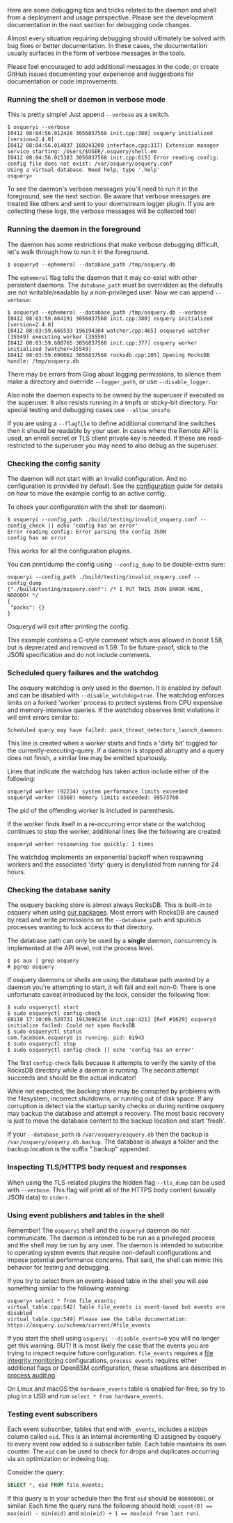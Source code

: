 Here are some debugging tips and tricks related to the daemon and shell from a deployment and usage perspective. Please see the development documentation in the next section for debugging code changes.

Almost every situation requiring debugging should ultimately be solved with bug fixes or better documentation. In these cases,  the documentation usually surfaces in the form of verbose messages in the tools.

Please feel encouraged to add additional messages in the code, or create GitHub issues documenting your experience and suggestions for documentation or code improvements.

### Running the shell or daemon in verbose mode

This is pretty simple! Just append `--verbose` as a switch.

```shell
$ osqueryi --verbose
I0412 08:04:56.012428 3056837568 init.cpp:380] osquery initialized [version=2.4.0]
I0412 08:04:56.014837 168243200 interface.cpp:317] Extension manager service starting: /Users/$USER/.osquery/shell.em
I0412 08:04:56.015383 3056837568 init.cpp:615] Error reading config: config file does not exist: /var/osquery/osquery.conf
Using a virtual database. Need help, type '.help'
osquery>
```

To see the daemon's verbose messages you'll need to run it in the foreground, see the next section. Be aware that verbose messages are treated like others and sent to your downstream logger plugin. If you are collecting these logs, the verbose messages will be collected too!

### Running the daemon in the foreground

The daemon has some restrictions that make verbose debugging difficult, let's walk through how to run it in the foreground.

```shell
$ osqueryd --ephemeral --database_path /tmp/osquery.db
```

The `ephemeral` flag tells the daemon that it may co-exist with other persistent daemons. The `database_path` must be overridden as the defaults are not writable/readable by a non-privileged user. Now we can append `--verbose`:

```shell
$ osqueryd --ephemeral --database_path /tmp/osquery.db --verbose
I0412 08:03:59.664191 3056837568 init.cpp:380] osquery initialized [version=2.4.0]
I0412 08:03:59.666533 196194304 watcher.cpp:465] osqueryd watcher (35549) executing worker (35550)
I0412 08:03:59.688765 3056837568 init.cpp:377] osquery worker initialized [watcher=35549]
I0412 08:03:59.690062 3056837568 rocksdb.cpp:205] Opening RocksDB handle: /tmp/osquery.db
```

There may be errors from Glog about logging permissions, to silence them make a directory and override `--logger_path`, or use `--disable_logger`.

Also note the daemon expects to be owned by the superuser if executed as the superuser. It also resists running in a tmpfs or sticky-bit directory. For special testing and debugging cases use `--allow_unsafe`.

If you are using a `--flagfile` to define additional command line switches then it should be readable by your user. In cases where the Remote API is used, an enroll secret or TLS client private key is needed. If these are read-restricted to the superuser you may need to also debug as the superuser.

### Checking the config sanity

The daemon will not start with an invalid configuration. And no configuration is provided by default. See the [configuration](../deployment/configuration.md) guide for details on how to move the example config to an active config.

To check your configuration with the shell (or daemon):

```shell
$ osqueryi --config_path ./build/testing/invalid_osquery.conf --config_check || echo 'config has an error'
Error reading config: Error parsing the config JSON
config has an error
```

This works for all the configuration plugins.

You can print/dump the config using `--config_dump` to be double-extra sure:

```shell
osqueryi --config_path ./build/testing/invalid_osquery.conf --config_dump
{"./build/testing/osquery.conf": /* I PUT THIS JSON ERROR HERE, NOOOOO! */
{
 "packs": {}
}
```

Osqueryd will exit after printing the config.

This example contains a C-style comment which was allowed in boost 1.58, but is deprecated and removed in 1.59. To be future-proof, stick to the JSON specification and do not include comments.

### Scheduled query failures and the watchdog

The osquery watchdog is only used in the daemon. It is enabled by default and can be disabled with `--disable_watchdog=true`. The watchdog enforces limits on a forked 'worker' process to protect systems from CPU expensive and memory-intensive queries. If the watchdog observes limit violations it will emit errors similar to:

```shell
Scheduled query may have failed: pack_threat_detectors_launch_daemons
```

This line is created when a worker starts and finds a 'dirty bit' toggled for the currently-executing-query. If a daemon is stopped abruptly and a query does not finish, a similar line may be emitted spuriously.

Lines that indicate the watchdog has taken action include either of the following:

```shell
osqueryd worker (92234) system performance limits exceeded
osqueryd worker (8368) memory limits exceeded: 99573760
```

The pid of the offending worker is included in parenthesis.

If the worker finds itself in a re-occurring error state or the watchdog continues to stop the worker, additional lines like the following are created:

```shell
osqueryd worker respawning too quickly: 1 times
```

The watchdog implements an exponential backoff when respawning workers and the associated 'dirty' query is denylisted from running for 24 hours.

### Checking the database sanity

The osquery backing store is almost always RocksDB. This is built-in to osquery when using [our packages](https://osquery.io/downloads). Most errors with RocksDB are caused by read and write permissions on the `--database_path` and spurious processes wanting to lock access to that directory.

The database path can only be used by a **single** daemon, concurrency is implemented at the API level, not the process level.

```shell
$ ps aux | grep osquery
# pgrep osquery
```

If osquery daemons or shells are using the database path wanted by a daemon you're attempting to start, it will fail and exit non-0. There is one unfortunate caveat introduced by the lock, consider the following flow:

```shell
$ sudo osqueryctl start
$ sudo osqueryctl config-check
E0118 17:10:09.520731 1913696256 init.cpp:421] [Ref #1629] osqueryd initialize failed: Could not open RocksDB
$ sudo osqueryctl status
com.facebook.osqueryd is running. pid: 81943
$ sudo osqueryctl stop
$ sudo osqueryctl config-check || echo 'config has an error'
```

The first `config-check` fails because it attempts to verify the sanity of the RocksDB directory while a daemon is running. The second attempt succeeds and should be the actual indicator!

While not expected, the backing store may be corrupted by problems with the filesystem, incorrect shutdowns, or running out of disk space. If any corruption is detect via the startup sanity checks or during runtime osquery may backup the database and attempt a recovery. The most basic recovery is just to move the database content to the backup location and start 'fresh'.

If your `--database_path` is `/var/osquery/osquery.db` then the backup is `/var/osquery/osquery.db.backup`. The database is always a folder and the backup location is the suffix ".backup" appended.

### Inspecting TLS/HTTPS body request and responses

When using the TLS-related plugins the hidden flag `--tls_dump` can be used with `--verbose`. This flag will print all of the HTTPS body content (usually JSON data) to `stderr`.

### Using event publishers and tables in the shell

Remember! The `osqueryi` shell and the `osqueryd` daemon do not communicate. The daemon is intended to be run as a privileged process and the shell may be run by any user. The daemon is intended to subscribe to operating system events that require non-default configurations and impose potential performance concerns. That said, the shell can mimic this behavior for testing and debugging.

If you try to select from an events-based table in the shell you will see something similar to the following warning:

```
osquery> select * from file_events;
virtual_table.cpp:542] Table file_events is event-based but events are disabled
virtual_table.cpp:549] Please see the table documentation: https://osquery.io/schema/current/#file_events
```

If you start the shell using `osqueryi --disable_events=0` you will no longer get this warning. BUT! It is most likely the case that the events you are trying to inspect require future configuration. `file_events` requires a [file integrity monitoring](file-integrity-monitoring.md) configurations, `process_events` requires either additional flags or OpenBSM configuration, these situations are described in [process auditing](process-auditing.md).

On Linux and macOS the `hardware_events` table is enabled for-free, so try to plug in a USB and run `select * from hardware_events`.

### Testing event subscribers

Each event subscriber, tables that end with `_events`, includes a `HIDDEN` column called `eid`. This is an internal incrementing ID assigned by osquery to every event row added to a subscriber table. Each table maintains its own counter. The `eid` can be used to check for drops and duplicates occurring via an optimization or indexing bug.

Consider the query:

```sql
SELECT *, eid FROM file_events;
```

If this query is in your schedule then the first `eid` should be `000000001` or similar. Each time the query runs the following should hold: `count(0) == max(eid) - min(eid)` and `min(eid) + 1 == max(eid from last run)`.
